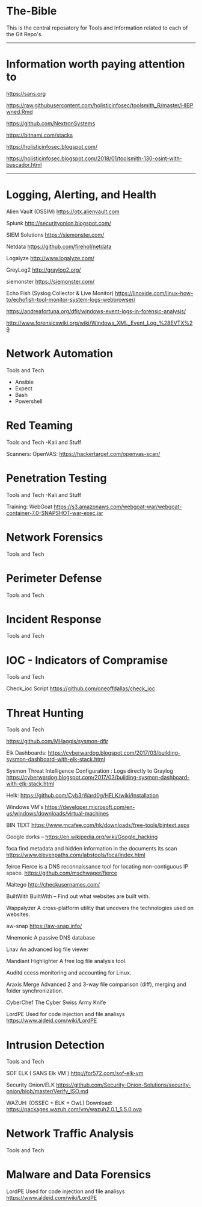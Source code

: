 # The-Bible

This is the central reposatory for Tools and Information related to each of the Git Repo's.  

---

# Information worth paying attention to
https://sans.org

https://raw.githubusercontent.com/holisticinfosec/toolsmith_R/master/HIBPwned.Rmd

https://github.com/NextronSystems

https://bitnami.com/stacks

https://holisticinfosec.blogspot.com/

https://holisticinfosec.blogspot.com/2018/01/toolsmith-130-osint-with-buscador.html

---

# Logging, Alerting, and Health 

Alien Vault (OSSIM)
https://otx.alienvault.com

Splunk
http://securityonion.blogspot.com/

SIEM Solutions
https://siemonster.com/

Netdata
https://github.com/firehol/netdata  

Logalyze
http://www.logalyze.com/

GreyLog2
http://graylog2.org/

siemonster
https://siemonster.com/

Echo Fish (Syslog Collector & Live Monitor)
https://linoxide.com/linux-how-to/echofish-tool-monitor-system-logs-webbrowser/

https://andreafortuna.org/dfir/windows-event-logs-in-forensic-analysis/

http://www.forensicswiki.org/wiki/Windows_XML_Event_Log_%28EVTX%29


# Network Automation
Tools and Tech
- Ansible
- Expect
- Bash
- Powershell

# Red Teaming
Tools and Tech
-Kali and Stuff

Scanners:
OpenVAS:
https://hackertarget.com/openvas-scan/



# Penetration Testing
Tools and Tech
-Kali and Stuff

Training:
WebGoat
https://s3.amazonaws.com/webgoat-war/webgoat-container-7.0-SNAPSHOT-war-exec.jar

# Network Forensics
Tools and Tech

# Perimeter Defense
Tools and Tech

# Incident Response
Tools and Tech

# IOC - Indicators of Compramise
Tools and Tech

Check_ioc Script
https://github.com/oneoffdallas/check_ioc




# Threat Hunting
Tools and Tech

https://github.com/MHaggis/sysmon-dfir

Elk Dashboards:
https://cyberwardog.blogspot.com/2017/03/building-sysmon-dashboard-with-elk-stack.html

Sysmon Threat Intelligence Configuration : Logs directly to Graylog
https://cyberwardog.blogspot.com/2017/03/building-sysmon-dashboard-with-elk-stack.html

Helk:
https://github.com/Cyb3rWard0g/HELK/wiki/Installation

Windows VM's
  https://developer.microsoft.com/en-us/windows/downloads/virtual-machines
  
BIN TEXT
  https://www.mcafee.com/hk/downloads/free-tools/bintext.aspx

Google dorks –
https://en.wikipedia.org/wiki/Google_hacking

foca
find metadata and hidden information in the documents its scan
https://www.elevenpaths.com/labstools/foca/index.html

feirce
Fierce is a DNS reconnaissance tool for locating non-contiguous IP space.
https://github.com/mschwager/fierce

Maltego
http://checkusernames.com/

BuiltWith
BuiltWith – Find out what websites are built with.

Wappalyzer 
 A cross-platform utility that uncovers the technologies used on websites.

aw-snap
https://aw-snap.info/ 

Mnemonic
A passive DNS database

Lnav
An advanced log file viewer

Mandiant Highlighter
A free log file analysis tool.

Auditd
ccess monitoring and accounting for Linux.

Araxis Merge
Advanced 2 and 3-way file comparison (diff), merging and folder synchronization.

CyberChef
The Cyber Swiss Army Knife

LordPE
Used for code injection and file analisys
https://www.aldeid.com/wiki/LordPE


# Intrusion Detection
Tools and Tech

SOF ELK ( SANS Elk VM )
http://for572.com/sof-elk-vm

Security Onion/ELK
https://github.com/Security-Onion-Solutions/security-onion/blob/master/Verify_ISO.md

WAZUH: (OSSEC + ELK + OwL) 
 Download: https://packages.wazuh.com/vm/wazuh2.0.1_5.5.0.ova


# Network Traffic Analysis
Tools and Tech


# Malware and Data Forensics

LordPE
Used for code injection and file analisys
https://www.aldeid.com/wiki/LordPE


